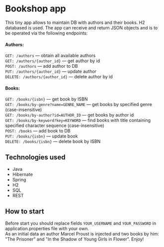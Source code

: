 # Bookshop app

This tiny app allows to maintain DB with authors and their books. H2 databased is used. 
The app can receive and return JSON objects and is to be operated via the following endpoints:

#### Authors:

```GET: /authors``` — obtain all available authors<br>
```GET: /authors/{author_id}``` — get author by id<br>
```POST: /authors``` — add author to DB<br>
```PUT: /authors/{author_id}``` — update author<br>
```DELETE: /authors/{author_id}``` — delete author by id<br>

#### Books:

```GET: /books/{isbn}``` — get book by ISBN<br>
```GET: /books/by-genre?name=GENRE_NAME``` — get books by specified genre (case-insensitive)<br>
```GET: /books/by-author?id=AUTHOR_ID``` — get books by author id<br>
```GET: /books/by-keyword?key=KEYWORD``` — find books with title containing specified 
character sequence (case-insensitive)<br>
```POST: /books``` — add book to DB<br>
```PUT: /books/{isbn}``` — update book<br>
```DELETE: /books/{isbn}``` — delete book by ISBN<br>

## Technologies used

* Java
* Hibernate
* Spring
* H2
* SQL
* REST

## How to start

Before start you should replace fields ```YOUR_USERNAME``` 
and ```YOUR_PASSWORD``` in application.properties file with your own.<br>
As an initial data an author Marcel Proust is injected and two books by him: "The Prisoner" and
"In the Shadow of Young Girls in Flower". Enjoy!